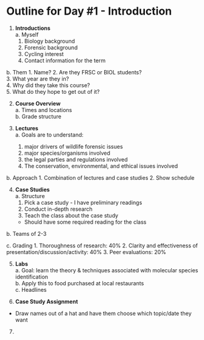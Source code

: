 # Outline for Day #1 - Introduction

1. **Introductions**    
  a. Myself
    1. Biology background  
    2. Forensic background  
    3. Cycling interest  
    4. Contact information for the term  

  b. Them
    1. Name?
    2. Are they FRSC or BIOL students?  
    3. What year are they in?  
    4. Why did they take this course?    
    5. What do they hope to get out of it?


2. **Course Overview**  
  a. Times and locations  
  b. Grade structure


3. **Lectures**  
  a. Goals are to understand:
    1. major drivers of wildlife forensic issues  
    2. major species/organisms involved  
    3. the legal parties and regulations involved  
    4. The conservation, environmental, and ethical issues involved

  b. Approach
    1. Combination of lectures and case studies
    2. Show schedule  


4. **Case Studies**  
  a. Structure
    1. Pick a case study - I have preliminary readings
    2. Conduct in-depth research
    3. Teach the class about the case study  
      - Should have some required reading for the class

  b. Teams of 2-3  

  c. Grading
    1. Thoroughness of research: 40%
    2. Clarity and effectiveness of presentation/discussion/activity: 40%
    3. Peer evaluations: 20%


5. **Labs**  
  a. Goal: learn the theory & techniques associated with molecular species identification  
  b. Apply this to food purchased at local restaurants  
  c. Headlines


6. **Case Study Assignment**  
  - Draw names out of a hat and have them choose which topic/date they want  

7.
